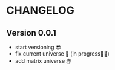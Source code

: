 # CHANGELOG

## Version 0.0.1
- start versioning 😎
- fix current universe 🌌 (in progress👨‍💻)
- add matrix universe ⾚